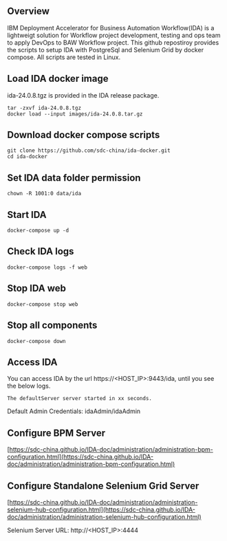 ## Overview
IBM Deployment Accelerator for Business Automation Workflow(IDA) is a lightweigt solution for Workflow project development, testing and ops team to apply DevOps to BAW Workflow project. This github repostiroy provides the scripts to setup IDA with PostgreSql and Selenium Grid by docker compose. All scripts are tested in Linux.

## Load IDA docker image
ida-24.0.8.tgz is provided in the IDA release package.
```
tar -zxvf ida-24.0.8.tgz
docker load --input images/ida-24.0.8.tar.gz
```

## Download docker compose scripts
```
git clone https://github.com/sdc-china/ida-docker.git
cd ida-docker
```

## Set IDA data folder permission
```
chown -R 1001:0 data/ida
```

## Start IDA
```
docker-compose up -d
```

## Check IDA logs
```
docker-compose logs -f web
```

## Stop IDA web
```
docker-compose stop web
```

## Stop all components
```
docker-compose down
```

## Access IDA
You can access IDA by the url https://<HOST_IP>:9443/ida, until you see the below logs.

```
The defaultServer server started in xx seconds.
```

Default Admin Credentials: idaAdmin/idaAdmin

## Configure BPM Server
[https://sdc-china.github.io/IDA-doc/administration/administration-bpm-configuration.html](https://sdc-china.github.io/IDA-doc/administration/administration-bpm-configuration.html)

## Configure Standalone Selenium Grid Server
[https://sdc-china.github.io/IDA-doc/administration/administration-selenium-hub-configuration.html](https://sdc-china.github.io/IDA-doc/administration/administration-selenium-hub-configuration.html)

Selenium Server URL: http://<HOST_IP>:4444

